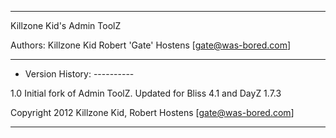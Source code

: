 ----------------------------------------------------------------------------------

Killzone Kid's Admin ToolZ

Authors:
	Killzone Kid
	Robert 'Gate' Hostens [gate@was-bored.com]

----------------------------------------------------------------------------------



- Version History: ----------

1.0	Initial fork of Admin ToolZ. 
	Updated for Bliss 4.1 and DayZ 1.7.3





Copyright 2012 Killzone Kid, Robert Hostens [gate@was-bored.com]

----------------------------------------------------------------------------------